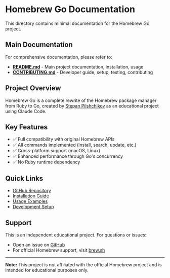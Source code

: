 # Homebrew Go Documentation

This directory contains minimal documentation for the Homebrew Go project.

## Main Documentation

For comprehensive documentation, please refer to:

- **[README.md](../README.md)** - Main project documentation, installation, usage
- **[CONTRIBUTING.md](../CONTRIBUTING.md)** - Developer guide, setup, testing, contributing

## Project Overview

Homebrew Go is a complete rewrite of the Homebrew package manager from Ruby to Go, created by [Stepan Pilshchikov](https://github.com/pilshchikov) as an educational project using Claude Code.

## Key Features

- ✅ Full compatibility with original Homebrew APIs
- ✅ All commands implemented (install, search, update, etc.)
- ✅ Cross-platform support (macOS, Linux)
- ✅ Enhanced performance through Go's concurrency
- ✅ No Ruby runtime dependency

## Quick Links

- [GitHub Repository](https://github.com/pilshchikov/homebrew-go)
- [Installation Guide](../README.md#installation)
- [Usage Examples](../README.md#usage)
- [Development Setup](../CONTRIBUTING.md#development-setup)

## Support

This is an independent educational project. For questions or issues:

- Open an issue on [GitHub](https://github.com/pilshchikov/homebrew-go/issues)
- For official Homebrew support, visit [brew.sh](https://brew.sh)

---

**Note:** This project is not affiliated with the official Homebrew project and is intended for educational purposes only.